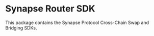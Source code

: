 # Synapse Router SDK

This package contains the Synapse Protocol Cross-Chain Swap and Bridging SDKs.
